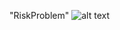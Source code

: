 "RiskProblem" 
![alt text](https://media.discordapp.net/attachments/660971525712904210/695142821975293962/titled.png?width=530&height=530)

